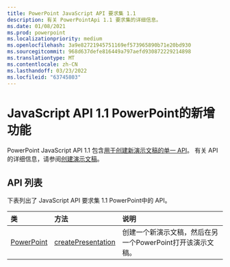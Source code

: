 ```yaml
---
title: PowerPoint JavaScript API 要求集 1.1
description: 有关 PowerPointApi 1.1 要求集的详细信息。
ms.date: 01/08/2021
ms.prod: powerpoint
ms.localizationpriority: medium
ms.openlocfilehash: 3a9e82721945751169ef573965890b71e20bd930
ms.sourcegitcommit: 968d637defe816449a797aefd930872229214898
ms.translationtype: MT
ms.contentlocale: zh-CN
ms.lasthandoff: 03/23/2022
ms.locfileid: "63745803"
---
```

# <a name="whats-new-in-powerpoint-javascript-api-11"></a>JavaScript API 1.1 PowerPoint的新增功能

PowerPoint JavaScript API 1.1 包含[用于创建新演示文稿的单一 API](/javascript/api/powerpoint#PowerPoint_createPresentation_base64File_)。 有关 API 的详细信息，请参阅[创建演示文稿](../../powerpoint/powerpoint-add-ins.md#create-a-presentation)。

## <a name="api-list"></a>API 列表

下表列出了 JavaScript API 要求集 1.1 PowerPoint中的 API。

| 类 | 方法 | 说明 |
|:---|:---|:---|
|[PowerPoint](/javascript/api/powerpoint)|[createPresentation](/javascript/api/powerpoint#PowerPoint_createPresentation_base64File_)|创建一个新演示文稿，然后在另一个PowerPoint打开该演示文稿。|